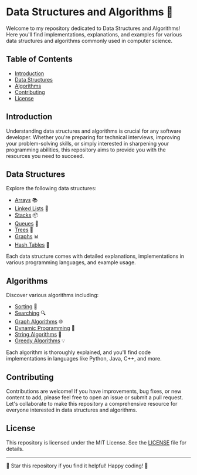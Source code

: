 # Data Structures and Algorithms 🚀

Welcome to my repository dedicated to Data Structures and Algorithms! Here you'll find implementations, explanations, and examples for various data structures and algorithms commonly used in computer science.

## Table of Contents

- [Introduction](#introduction)
- [Data Structures](#data-structures)
- [Algorithms](#algorithms)
- [Contributing](#contributing)
- [License](#license)

## Introduction

Understanding data structures and algorithms is crucial for any software developer. Whether you're preparing for technical interviews, improving your problem-solving skills, or simply interested in sharpening your programming abilities, this repository aims to provide you with the resources you need to succeed.

## Data Structures

Explore the following data structures:

- [Arrays](#arrays) 📚
- [Linked Lists](#linked-lists) 🔗
- [Stacks](#stacks) 📦
- [Queues](#queues) 🧳
- [Trees](#trees) 🌳
- [Graphs](#graphs) 📊
- [Hash Tables](#hash-tables) 🔑

Each data structure comes with detailed explanations, implementations in various programming languages, and example usage.

## Algorithms

Discover various algorithms including:

- [Sorting](#sorting) 🔄
- [Searching](#searching) 🔍
- [Graph Algorithms](#graph-algorithms) 🌐
- [Dynamic Programming](#dynamic-programming) 🧠
- [String Algorithms](#string-algorithms) 📝
- [Greedy Algorithms](#greedy-algorithms) 💡

Each algorithm is thoroughly explained, and you'll find code implementations in languages like Python, Java, C++, and more.

## Contributing

Contributions are welcome! If you have improvements, bug fixes, or new content to add, please feel free to open an issue or submit a pull request. Let's collaborate to make this repository a comprehensive resource for everyone interested in data structures and algorithms.

## License

This repository is licensed under the MIT License. See the [LICENSE](LICENSE) file for details.

---

🌟 Star this repository if you find it helpful! Happy coding! 🚀
